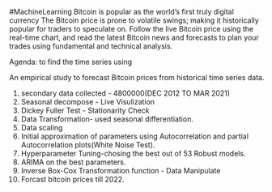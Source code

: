 #MachineLearning
Bitcoin  is popular as the world’s first truly digital currency  The Bitcoin price is prone to volatile swings; making it historically popular for traders to speculate on. Follow the live Bitcoin price using the real-time chart, and read the latest Bitcoin news and forecasts to plan your trades using fundamental and technical analysis.

Agenda: to find the time series using 

An empirical study to forecast Bitcoin prices from historical time series data.

  1. secondary data collected - 4800000(DEC 2012 TO MAR 2021)
  2. Seasonal decompose - Live Visulization
  3. Dickey Fuller Test -  Stationarity Check
  4. Data Transformation- used seasonal differentiation.
  5. Data scaling
  6. Initial approximation of parameters using Autocorrelation and partial Autocorrelation plots(White Noise Test).
  7. Hyperparameter Tuning-chosing the best out of 53 Robust models.
  8. ARIMA on the best parameters.
  9. Inverse Box-Cox Transformation function - Data Manipulate
  10. Forcast bitcoin prices till 2022.
